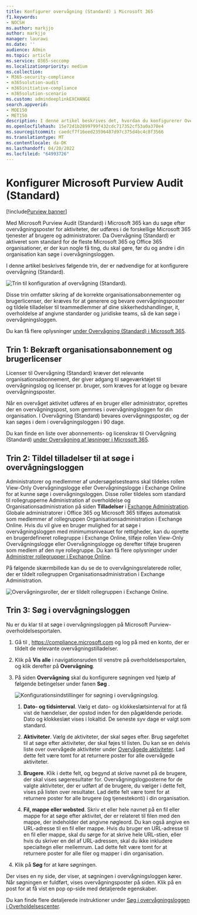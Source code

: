```yaml
---
title: Konfigurer overvågning (Standard) i Microsoft 365
f1.keywords:
- NOCSH
ms.author: markjjo
author: markjjo
manager: laurawi
ms.date: ''
audience: Admin
ms.topic: article
ms.service: O365-seccomp
ms.localizationpriority: medium
ms.collection:
- M365-security-compliance
- m365solution-audit
- m365initiative-compliance
- m365solution-scenario
ms.custom: admindeeplinkEXCHANGE
search.appverid:
- MOE150
- MET150
description: I denne artikel beskrives det, hvordan du konfigurerer Overvågning (Standard), så du kan begynde at søge efter overvågningsaktiviteter, der udføres af brugere og administratorer i din organisation.
ms.openlocfilehash: 15e72d1b2899799f432cdc717352cf53a0a370e4
ms.sourcegitcommit: caedcf7f16eed23596487d97c375d4bc4c8f3566
ms.translationtype: MT
ms.contentlocale: da-DK
ms.lasthandoff: 04/20/2022
ms.locfileid: "64993726"
---
```

# <a name="set-up-microsoft-purview-audit-standard"></a>Konfigurer Microsoft Purview Audit (Standard)

[!include[Purview banner](../includes/purview-rebrand-banner.md)]

Med Microsoft Purview Audit (Standard) i Microsoft 365 kan du søge efter overvågningsposter for aktiviteter, der udføres i de forskellige Microsoft 365 tjenester af brugere og administratorer. Da Overvågning (Standard) er aktiveret som standard for de fleste Microsoft 365 og Office 365 organisationer, er der kun nogle få ting, du skal gøre, før du og andre i din organisation kan søge i overvågningsloggen.

I denne artikel beskrives følgende trin, der er nødvendige for at konfigurere overvågning (Standard).

![Trin til konfiguration af overvågning (Standard).](../media/BasicAuditingWorkflow.png)

Disse trin omfatter sikring af de korrekte organisationsabonnementer og brugerlicenser, der kræves for at generere og bevare overvågningsposter og tildele tilladelser til teammedlemmer af dine sikkerhedshandlinger, it, overholdelse af angivne standarder og juridiske teams, så de kan søge i overvågningsloggen.

Du kan få flere oplysninger [under Overvågning (Standard) i Microsoft 365](auditing-solutions-overview.md#audit-standard).

## <a name="step-1-verify-organization-subscription-and-user-licensing"></a>Trin 1: Bekræft organisationsabonnement og brugerlicenser

Licenser til Overvågning (Standard) kræver det relevante organisationsabonnement, der giver adgang til søgeværktøjet til overvågningslog og licenser pr. bruger, som kræves for at logge og bevare overvågningsposter.

Når en overvåget aktivitet udføres af en bruger eller administrator, oprettes der en overvågningspost, som gemmes i overvågningsloggen for din organisation. I Overvågning (Standard) bevares overvågningsposter, og der kan søges i dem i overvågningsloggen i 90 dage.

Du kan finde en liste over abonnements- og licenskrav til Overvågning (Standard) [under Overvågning af løsninger i Microsoft 365](auditing-solutions-overview.md#licensing-requirements).

## <a name="step-2-assign-permissions-to-search-the-audit-log"></a>Trin 2: Tildel tilladelser til at søge i overvågningsloggen

Administratorer og medlemmer af undersøgelsesteams skal tildeles rollen View-Only Overvågningslogge eller Overvågningslogge i Exchange Online for at kunne søge i overvågningsloggen. Disse roller tildeles som standard til rollegrupperne Administration af overholdelse og Organisationsadministration på siden **Tilladelser** i <a href="https://go.microsoft.com/fwlink/p/?linkid=2059104" target="_blank">Exchange Administration</a>. Globale administratorer i Office 365 og Microsoft 365 tilføjes automatisk som medlemmer af rollegruppen Organisationsadministration i Exchange Online. Hvis du vil give en bruger mulighed for at søge i overvågningsloggen med minimumsniveauet for rettigheder, kan du oprette en brugerdefineret rollegruppe i Exchange Online, tilføje rollen View-Only Overvågningslogge eller Overvågningslogge og derefter tilføje brugeren som medlem af den nye rollegruppe. Du kan få flere oplysninger under [Administrer rollegrupper i Exchange Online](/Exchange/permissions-exo/role-groups).

På følgende skærmbillede kan du se de to overvågningsrelaterede roller, der er tildelt rollegruppen Organisationsadministration i Exchange Administration.

![Overvågningsroller, der er tildelt rollegruppen i Exchange Online.](../media/EACAuditRoles.png)

## <a name="step-3-search-the-audit-log"></a>Trin 3: Søg i overvågningsloggen

Nu er du klar til at søge i overvågningsloggen på Microsoft Purview-overholdelsesportalen.

1. Gå til , <https://compliance.microsoft.com> og log på med en konto, der er tildelt de relevante overvågningstilladelser.

2. Klik på **Vis alle** i navigationsruden til venstre på overholdelsesportalen, og klik derefter på **Overvågning**.

3. På siden **Overvågning** skal du konfigurere søgningen ved hjælp af følgende betingelser under fanen **Søg** . 

   ![Konfigurationsindstillinger for søgning i overvågningslog.](../media/AuditLogSearchToolMCCCallouts.png)

   1. **Dato- og tidsinterval**. Vælg et dato- og klokkeslætsinterval for at få vist de hændelser, der opstod inden for den pågældende periode. Dato og klokkeslæt vises i lokaltid. De seneste syv dage er valgt som standard.
  
   2. **Aktiviteter**. Vælg de aktiviteter, der skal søges efter. Brug søgefeltet til at søge efter aktiviteter, der skal føjes til listen. Du kan se en delvis liste over overvågede aktiviteter under [Overvågede aktiviteter](search-the-audit-log-in-security-and-compliance.md#audited-activities). Lad dette felt være tomt for at returnere poster for alle overvågede aktiviteter.
  
   3. **Brugere**.  Klik i dette felt, og begynd at skrive navnet på de brugere, der skal vises søgeresultater for. Overvågningslogposterne for de valgte aktiviteter, der er udført af de brugere, du vælger i dette felt, vises på listen over resultater. Lad dette felt være tomt for at returnere poster for alle brugere (og tjenestekonti) i din organisation.
  
   4. **Fil, mappe eller websted**. Skriv et eller hele navnet på en fil eller mappe for at søge efter aktivitet, der er relateret til filen med den mappe, der indeholder det angivne nøgleord. Du kan også angive en URL-adresse til en fil eller mappe. Hvis du bruger en URL-adresse til en fil eller mappe, skal du sørge for at skrive hele URL-stien, eller hvis du skriver en del af URL-adressen, skal du ikke inkludere specialtegn eller mellemrum. Lad dette felt være tomt for at returnere poster for alle filer og mapper i din organisation.

4. Klik på **Søg** for at køre søgningen.

Der vises en ny side, der viser, at søgningen i overvågningsloggen kører. Når søgningen er fuldført, vises overvågningsposter på siden. Klik på en post for at få vist en pop op-side med detaljerede egenskaber.

Du kan finde flere detaljerede instruktioner under [Søg i overvågningsloggen i Overholdelsescenter](search-the-audit-log-in-security-and-compliance.md).
